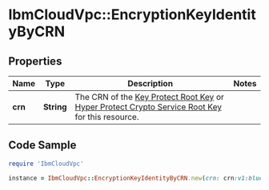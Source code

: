 # IbmCloudVpc::EncryptionKeyIdentityByCRN

## Properties

Name | Type | Description | Notes
------------ | ------------- | ------------- | -------------
**crn** | **String** | The CRN of the [Key Protect Root Key](https://cloud.ibm.com/docs/key-protect?topic&#x3D;key-protect-getting-started-tutorial) or [Hyper Protect Crypto Service Root Key](https://cloud.ibm.com/docs/hs-crypto?topic&#x3D;hs-crypto-get-started) for this resource. | 

## Code Sample

```ruby
require 'IbmCloudVpc'

instance = IbmCloudVpc::EncryptionKeyIdentityByCRN.new(crn: crn:v1:bluemix:public:kms:us-south:a/dffc98a0f1f0f95f6613b3b752286b87:e4a29d1a-2ef0-42a6-8fd2-350deb1c647e:key:5437653b-c4b1-447f-9646-b2a2a4cd6179)
```


